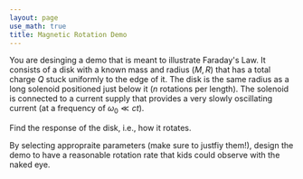 ```yaml
---
layout: page
use_math: true
title: Magnetic Rotation Demo
---
```


You are desinging a demo that is meant to illustrate Faraday's Law. It consists of a disk with a known mass and radius ($M,R$) that has a total charge $Q$ stuck uniformly to the edge of it. The disk is the same radius as a long solenoid positioned just below it ($n$ rotations per length). The solenoid is connected to a current supply that provides a very slowly oscillating current (at a frequency of $\omega_0 \ll ct$).

Find the response of the disk, i.e., how it rotates.

By selecting appropraite parameters (make sure to justfiy them!), design the demo to have a reasonable rotation rate that kids could observe with the naked eye.
